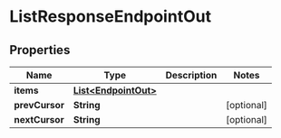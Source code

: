 

# ListResponseEndpointOut


## Properties

Name | Type | Description | Notes
------------ | ------------- | ------------- | -------------
**items** | [**List&lt;EndpointOut&gt;**](EndpointOut.md) |  | 
**prevCursor** | **String** |  |  [optional]
**nextCursor** | **String** |  |  [optional]



